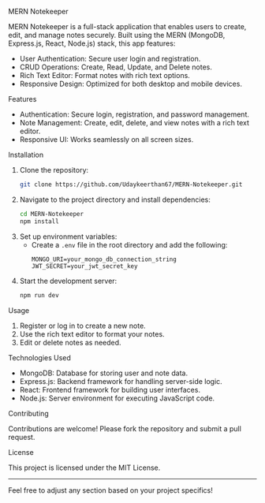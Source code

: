 MERN Notekeeper

MERN Notekeeper is a full-stack application that enables users to create, edit, and manage notes securely. Built using the MERN (MongoDB, Express.js, React, Node.js) stack, this app features:

- User Authentication: Secure user login and registration.
- CRUD Operations: Create, Read, Update, and Delete notes.
- Rich Text Editor: Format notes with rich text options.
- Responsive Design: Optimized for both desktop and mobile devices.

Features

- Authentication: Secure login, registration, and password management.
- Note Management: Create, edit, delete, and view notes with a rich text editor.
- Responsive UI: Works seamlessly on all screen sizes.

Installation

1. Clone the repository:
    ```bash
    git clone https://github.com/Udaykeerthan67/MERN-Notekeeper.git
    ```
2. Navigate to the project directory and install dependencies:
    ```bash
    cd MERN-Notekeeper
    npm install
    ```
3. Set up environment variables:
    - Create a `.env` file in the root directory and add the following:
        ```
        MONGO_URI=your_mongo_db_connection_string
        JWT_SECRET=your_jwt_secret_key
        ```
4. Start the development server:
    ```bash
    npm run dev
    ```

Usage

1. Register or log in to create a new note.
2. Use the rich text editor to format your notes.
3. Edit or delete notes as needed.

Technologies Used

- MongoDB: Database for storing user and note data.
- Express.js: Backend framework for handling server-side logic.
- React: Frontend framework for building user interfaces.
- Node.js: Server environment for executing JavaScript code.

Contributing

Contributions are welcome! Please fork the repository and submit a pull request.

License

This project is licensed under the MIT License.

---

Feel free to adjust any section based on your project specifics!
